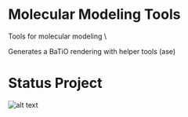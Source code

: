 # Molecular Modeling Tools
Tools for molecular modeling \

Generates a BaTiO rendering with helper tools (ase)

# Status Project

![alt text](https://https://github.com/PeanutButtermitKase/MolecularModelingTools/blob/main/tmp/nice.png)